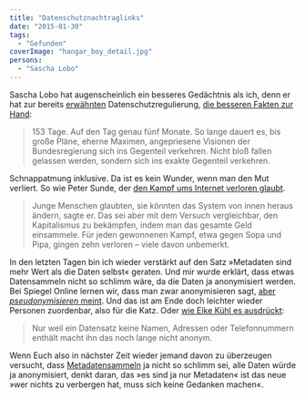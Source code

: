 ```yaml
---
title: "Datenschutznachtraglinks"
date: "2015-01-30"
tags:
  - "Gefunden"
coverImage: "hangar_boy_detail.jpg"
persons:
  - "Sascha Lobo"
---
```


Sascha Lobo hat augenscheinlich ein besseres Gedächtnis als ich, denn er hat zur bereits [erwähnten](http://nicobruenjes.de/2015/01/verschluesselung-verboten/) Datenschutzregulierung, [die besseren Fakten zur Hand](http://www.spiegel.de/netzwelt/web/sascha-lobo-warum-verschluesselung-unverzichtbar-ist-a-1015398.html):

> 153 Tage. Auf den Tag genau fünf Monate. So lange dauert es, bis große Pläne, eherne Maximen, angepriesene Visionen der Bundesregierung sich ins Gegenteil verkehren. Nicht bloß fallen gelassen werden, sondern sich ins exakte Gegenteil verkehren.

Schnappatmung inklusive. Da ist es kein Wunder, wenn man den Mut verliert. So wie Peter Sunde, der [den Kampf ums Internet verloren glaubt](http://www.zeit.de/digital/internet/2015-01/internet-freiheit-peter-sunde/komplettansicht).

> Junge Menschen glaubten, sie könnten das System von innen heraus ändern, sagte er. Das sei aber mit dem Versuch vergleichbar, den Kapitalismus zu bekämpfen, indem man das gesamte Geld einsammele. Für jeden gewonnenen Kampf, etwa gegen Sopa und Pipa, gingen zehn verloren – viele davon unbemerkt.

In den letzten Tagen bin ich wieder verstärkt auf den Satz »Metadaten sind mehr Wert als die Daten selbst« geraten. Und mir wurde erklärt, dass etwas Datensammeln nicht so schlimm wäre, da die Daten ja anonymisiert werden. Bei Spiegel Online lernen wir, dass man zwar anonymisieren sagt, [aber _pseudonymisieren_ meint](http://www.spiegel.de/netzwelt/netzpolitik/science-kreditkartendaten-studie-deanonymisiert-nutzer-a-1015345.html). Und das ist am Ende doch leichter wieder Personen zuordenbar, also für die Katz. Oder [wie Eike Kühl es ausdrückt](http://www.zeit.de/digital/datenschutz/2015-01/metadata-kreditkarten-datenschutz-anonymitaet-studie/komplettansicht):

> Nur weil ein Datensatz keine Namen, Adressen oder Telefonnummern enthält macht ihn das noch lange nicht anonym.

Wenn Euch also in nächster Zeit wieder jemand davon zu überzeugen versucht, dass [Metadatensammeln](http://en.wikipedia.org/wiki/Criticism_of_Google#Tracking) ja nicht so schlimm sei, alle Daten würde ja anonymisiert, denkt daran, das »es sind ja nur Metadaten« ist das neue »wer nichts zu verbergen hat, muss sich keine Gedanken machen«.
